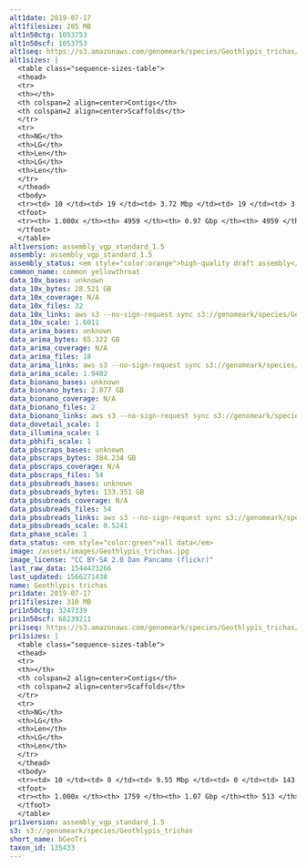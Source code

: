 ```yaml
---
alt1date: 2019-07-17
alt1filesize: 285 MB
alt1n50ctg: 1053753
alt1n50scf: 1053753
alt1seq: https://s3.amazonaws.com/genomeark/species/Geothlypis_trichas/bGeoTri1/assembly_vgp_standard_1.5/bGeoTri1.alt.asm.20190717.fasta.gz
alt1sizes: |
  <table class="sequence-sizes-table">
  <thead>
  <tr>
  <th></th>
  <th colspan=2 align=center>Contigs</th>
  <th colspan=2 align=center>Scaffolds</th>
  </tr>
  <tr>
  <th>NG</th>
  <th>LG</th>
  <th>Len</th>
  <th>LG</th>
  <th>Len</th>
  </tr>
  </thead>
  <tbody>
  <tr><td> 10 </td><td> 19 </td><td> 3.72 Mbp </td><td> 19 </td><td> 3.72 Mbp </td></tr>  <tr><td> 20 </td><td> 51 </td><td> 2.70 Mbp </td><td> 51 </td><td> 2.70 Mbp </td></tr>  <tr><td> 30 </td><td> 93 </td><td> 1.97 Mbp </td><td> 93 </td><td> 1.97 Mbp </td></tr>  <tr><td> 40 </td><td> 152 </td><td> 1.39 Mbp </td><td> 152 </td><td> 1.39 Mbp </td></tr>  <tr style="background-color:#cccccc;"><td> 50 </td><td> 233 </td><td> 1.05 Mbp </td><td> 233 </td><td> 1.05 Mbp </td></tr>  <tr><td> 60 </td><td> 348 </td><td> 0.70 Mbp </td><td> 348 </td><td> 0.70 Mbp </td></tr>  <tr><td> 70 </td><td> 529 </td><td> 0.42 Mbp </td><td> 529 </td><td> 0.42 Mbp </td></tr>  <tr><td> 80 </td><td> 852 </td><td> 0.21 Mbp </td><td> 852 </td><td> 0.21 Mbp </td></tr>  <tr><td> 90 </td><td> 1628 </td><td> 71.66 Kbp </td><td> 1628 </td><td> 71.66 Kbp </td></tr>  <tr><td> 100 </td><td> 4958 </td><td> 564  bp </td><td> 4958 </td><td> 564  bp </td></tr>  </tbody>
  <tfoot>
  <tr><th> 1.000x </th><th> 4959 </th><th> 0.97 Gbp </th><th> 4959 </th><th> 0.97 Gbp </th></tr>
  </tfoot>
  </table>
alt1version: assembly_vgp_standard_1.5
assembly: assembly_vgp_standard_1.5
assembly_status: <em style="color:orange">high-quality draft assembly</em>
common_name: common yellowthroat
data_10x_bases: unknown
data_10x_bytes: 28.521 GB
data_10x_coverage: N/A
data_10x_files: 32
data_10x_links: aws s3 --no-sign-request sync s3://genomeark/species/Geothlypis_trichas/bGeoTri1/genomic_data/10x/ .<br>
data_10x_scale: 1.6011
data_arima_bases: unknown
data_arima_bytes: 65.322 GB
data_arima_coverage: N/A
data_arima_files: 18
data_arima_links: aws s3 --no-sign-request sync s3://genomeark/species/Geothlypis_trichas/bGeoTri1/genomic_data/arima/ .<br>
data_arima_scale: 1.9402
data_bionano_bases: unknown
data_bionano_bytes: 2.877 GB
data_bionano_coverage: N/A
data_bionano_files: 2
data_bionano_links: aws s3 --no-sign-request sync s3://genomeark/species/Geothlypis_trichas/bGeoTri1/genomic_data/bionano/ .<br>
data_dovetail_scale: 1
data_illumina_scale: 1
data_pbhifi_scale: 1
data_pbscraps_bases: unknown
data_pbscraps_bytes: 384.234 GB
data_pbscraps_coverage: N/A
data_pbscraps_files: 54
data_pbsubreads_bases: unknown
data_pbsubreads_bytes: 133.351 GB
data_pbsubreads_coverage: N/A
data_pbsubreads_files: 54
data_pbsubreads_links: aws s3 --no-sign-request sync s3://genomeark/species/Geothlypis_trichas/bGeoTri1/genomic_data/pacbio/ . --exclude "*scraps.bam* --exclude "*ccs.bam*"<br>
data_pbsubreads_scale: 0.5241
data_phase_scale: 1
data_status: <em style="color:green">all data</em>
image: /assets/images/Geothlypis_trichas.jpg
image_license: "CC BY-SA 2.0 Dan Pancamo (flickr)"
last_raw_data: 1544473266
last_updated: 1566271438
name: Geothlypis trichas
pri1date: 2019-07-17
pri1filesize: 310 MB
pri1n50ctg: 3247339
pri1n50scf: 68239211
pri1seq: https://s3.amazonaws.com/genomeark/species/Geothlypis_trichas/bGeoTri1/assembly_vgp_standard_1.5/bGeoTri1.pri.asm.20190717.fasta.gz
pri1sizes: |
  <table class="sequence-sizes-table">
  <thead>
  <tr>
  <th></th>
  <th colspan=2 align=center>Contigs</th>
  <th colspan=2 align=center>Scaffolds</th>
  </tr>
  <tr>
  <th>NG</th>
  <th>LG</th>
  <th>Len</th>
  <th>LG</th>
  <th>Len</th>
  </tr>
  </thead>
  <tbody>
  <tr><td> 10 </td><td> 8 </td><td> 9.55 Mbp </td><td> 0 </td><td> 143.27 Mbp </td></tr>  <tr><td> 20 </td><td> 20 </td><td> 8.34 Mbp </td><td> 1 </td><td> 112.37 Mbp </td></tr>  <tr><td> 30 </td><td> 35 </td><td> 6.14 Mbp </td><td> 2 </td><td> 94.71 Mbp </td></tr>  <tr><td> 40 </td><td> 54 </td><td> 4.69 Mbp </td><td> 4 </td><td> 70.71 Mbp </td></tr>  <tr style="background-color:#cccccc;"><td> 50 </td><td> 81 </td><td style="background-color:#88ff88;"> 3.25 Mbp </td><td> 5 </td><td style="background-color:#88ff88;"> 68.24 Mbp </td></tr>  <tr><td> 60 </td><td> 120 </td><td> 2.26 Mbp </td><td> 8 </td><td> 31.96 Mbp </td></tr>  <tr><td> 70 </td><td> 179 </td><td> 1.31 Mbp </td><td> 12 </td><td> 20.88 Mbp </td></tr>  <tr><td> 80 </td><td> 283 </td><td> 0.82 Mbp </td><td> 18 </td><td> 16.10 Mbp </td></tr>  <tr><td> 90 </td><td> 484 </td><td> 0.32 Mbp </td><td> 29 </td><td> 5.78 Mbp </td></tr>  <tr><td> 100 </td><td> 1758 </td><td> 813  bp </td><td> 512 </td><td> 1.63 Kbp </td></tr>  </tbody>
  <tfoot>
  <tr><th> 1.000x </th><th> 1759 </th><th> 1.07 Gbp </th><th> 513 </th><th> 1.10 Gbp </th></tr>
  </tfoot>
  </table>
pri1version: assembly_vgp_standard_1.5
s3: s3://genomeark/species/Geothlypis_trichas
short_name: bGeoTri
taxon_id: 135433
---
```

